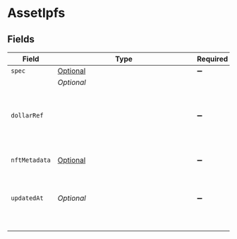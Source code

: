 # AssetIpfs


## Fields

| Field                                                              | Type                                                               | Required                                                           | Description                                                        | Example                                                            |
| ------------------------------------------------------------------ | ------------------------------------------------------------------ | ------------------------------------------------------------------ | ------------------------------------------------------------------ | ------------------------------------------------------------------ |
| `spec`                                                             | [Optional<AssetSpec>](../../models/components/AssetSpec.md)        | :heavy_minus_sign:                                                 | N/A                                                                |                                                                    |
| `dollarRef`                                                        | *Optional<Object>*                                                 | :heavy_minus_sign:                                                 | N/A                                                                |                                                                    |
| `nftMetadata`                                                      | [Optional<IpfsFileInfo>](../../models/components/IpfsFileInfo.md)  | :heavy_minus_sign:                                                 | N/A                                                                |                                                                    |
| `updatedAt`                                                        | *Optional<Double>*                                                 | :heavy_minus_sign:                                                 | Timestamp (in milliseconds) at which IPFS export task was<br/>updated<br/> | 1587667174725                                                      |